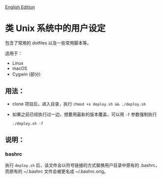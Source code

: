 [English Edition](./README.en.md)

# 类 Unix 系统中的用户设定

包含了常用的 dotfiles 以及一些常用脚本等。

适用于：

 * Linux
 * macOS
 * Cygwin (部分)

## 用法：

 * clone 项目后，进入目录，执行 `chmod +x deploy.sh && ./deploy.sh`
 * 如果之前已经执行过一边，想要用最新的版本覆盖，可以用 `-f` 参数强制执行

   ```
   ./deploy.sh -f
   ```

## 说明：

### bashrc

执行 `deploy.sh` 后，该文件会以符号链接的方式替换用户目录中原有的 .bashrc，而原有的 ~/.bashrc 文件会被更名成 ~/.bashrc.orig。

